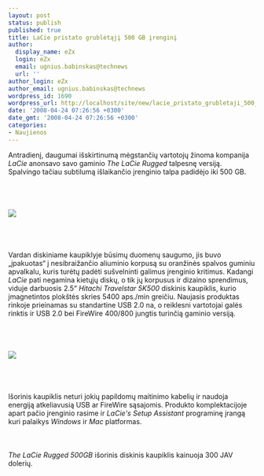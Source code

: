 ```yaml
---
layout: post
status: publish
published: true
title: LaCie pristato grublėtąjį 500 GB įrenginį
author:
  display_name: eZx
  login: eZx
  email: ugnius.babinskas@technews
  url: ''
author_login: eZx
author_email: ugnius.babinskas@technews
wordpress_id: 1690
wordpress_url: http://localhost/site/new/lacie_pristato_grubletaji_500_gb_irengini/
date: '2008-04-24 07:26:56 +0300'
date_gmt: '2008-04-24 07:26:56 +0300'
categories:
- Naujienos
---
```

<p>Antradienį, daugumai išskirtinumą mėgstančių vartotojų žinoma kompanija <i>LaCie</i> anonsavo savo gaminio <i>The LaCie Rugged</i> talpesnę versiją. Spalvingo tačiau subtilumą išlaikančio įrenginio talpa padidėjo iki 500 GB.<br />
<br><br />
<br><br><img src=" http://www.technews.lt/upl/Failai/lacierugged1.jpg"><br><br />
<br><br />
<br>Vardan diskiniame kaupiklyje būsimų duomenų saugumo, jis buvo „įpakuotas“ į nesibraižančio aliuminio korpusą su oranžinės spalvos guminiu apvalkalu, kuris turėtų padėti sušvelninti galimus įrenginio kritimus. Kadangi <i>LaCie</i> pati negamina kietųjų diskų, o tik jų korpusus ir dizaino sprendimus, viduje darbuosis 2.5“ <i>Hitachi Travelstar 5K500</i> diskinis kaupiklis, kurio įmagnetintos plokštės skries 5400 aps./min greičiu. Naujasis produktas rinkoje prieinamas su standartine USB 2.0 na, o reiklesni vartotojai galės rinktis ir USB 2.0 bei FireWire 400/800 jungtis turinčią gaminio versiją.<br />
<br><br />
<br><br><img src="http://www.technews.lt/upl/Failai/lacierugged3.jpg"><br><br />
<br><br />
<br>Išorinis kaupiklis neturi jokių papildomų maitinimo kabelių ir naudoja energiją atkeliavusią USB ar FireWire sąsajomis. Produkto komplektacijoje apart pačio įrenginio rasime ir <i>LaCie's Setup Assistant</i> programinę įrangą kuri palaikys <i>Windows</i> ir <i>Mac</i> platformas.<br />
<br><br />
<br><i>The LaCie Rugged 500GB</i> išorinis diskinis kaupiklis kainuoja 300 JAV dolerių.<br />
<br></p>
